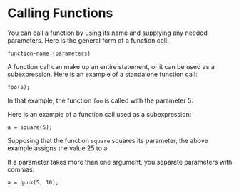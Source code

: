 # Calling Functions

You can call a function by using its name and supplying any needed parameters. Here is the general form of a function call:

```text
function-name (parameters)
```

A function call can make up an entire statement, or it can be used as a subexpression. Here is an example of a standalone function call:

```text
foo(5); 
```

In that example, the function `foo` is called with the parameter 5.

Here is an example of a function call used as a subexpression:

```text
a = square(5); 
```

Supposing that the function `square` squares its parameter, the above example assigns the value 25 to a.

If a parameter takes more than one argument, you separate parameters with commas:

```text
a = quux(5, 10); 
```

